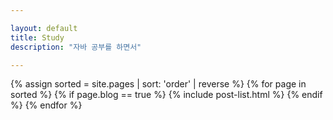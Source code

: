 ```yaml
---

layout: default
title: Study
description: "자바 공부를 하면서"

---
```


{% assign sorted = site.pages | sort: 'order' | reverse %} {% for page in sorted %} {% if page.blog == true %} {% include post-list.html %} {% endif %} {% endfor %}
